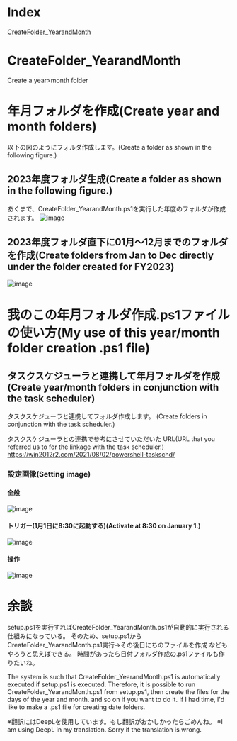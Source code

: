# Index

<!-- markdownlint=disable MD051 -->
[CreateFolder_YearandMonth](#user-content-1-CreateFolder_YearandMonth)


<!-- markdownlint=disable MD051 -->

# CreateFolder_YearandMonth
Create a year>month folder

# 年月フォルダを作成(Create year and month folders)
以下の図のようにフォルダ作成します。(Create a folder as shown in the following figure.)

## 2023年度フォルダ生成(Create a folder as shown in the following figure.)
あくまで、CreateFolder_YearandMonth.ps1を実行した年度のフォルダが作成されます。
![image](https://github.com/SetsunaYumemukai/CreateFolder_YearandMonth/assets/125370960/37afb4d5-5128-4ce7-bd58-1428823c3b96)

## 2023年度フォルダ直下に01月～12月までのフォルダを作成(Create folders from Jan to Dec directly under the folder created for FY2023)
![image](https://github.com/SetsunaYumemukai/CreateFolder_YearandMonth/assets/125370960/d07471a3-6dd9-457e-83f8-d44e6ae4f747)

# 我のこの年月フォルダ作成.ps1ファイルの使い方(My use of this year/month folder creation .ps1 file)
## タスクスケジューラと連携して年月フォルダを作成(Create year/month folders in conjunction with the task scheduler)
タスクスケジューラと連携してフォルダ作成します。
(Create folders in conjunction with the task scheduler.)

タスクスケジューラとの連携で参考にさせていただいた
URL(URL that you referred us to for the linkage with the task scheduler.)
https://win2012r2.com/2021/08/02/powershell-taskschd/

### 設定画像(Setting image)
#### 全般
![image](https://github.com/SetsunaYumemukai/CreateFolder_YearandMonth/assets/125370960/df213295-d7f0-4325-8069-904e12c9c7cf)

#### トリガー(1月1日に8:30に起動する)(Activate at 8:30 on January 1.)
![image](https://github.com/SetsunaYumemukai/CreateFolder_YearandMonth/assets/125370960/25740535-7d00-4f4b-a4c1-50fdfa5826a1)

#### 操作
![image](https://github.com/SetsunaYumemukai/CreateFolder_YearandMonth/assets/125370960/612c044a-42d4-447d-baa5-e720a206807d)

# 余談
setup.ps1を実行すればCreateFolder_YearandMonth.ps1が自動的に実行される仕組みになっている。
そのため、setup.ps1からCreateFolder_YearandMonth.ps1実行→その後日にちのファイルを作成
などもやろうと思えばできる。
時間があったら日付フォルダ作成の.ps1ファイルも作りたいね。

The system is such that CreateFolder_YearandMonth.ps1 is automatically executed if setup.ps1 is executed.
Therefore, it is possible to run CreateFolder_YearandMonth.ps1 from setup.ps1, then create the files for the days of the year and month.
and so on if you want to do it.
If I had time, I'd like to make a .ps1 file for creating date folders.

※翻訳にはDeepLを使用しています。もし翻訳がおかしかったらごめんね。
※I am using DeepL in my translation. Sorry if the translation is wrong.
